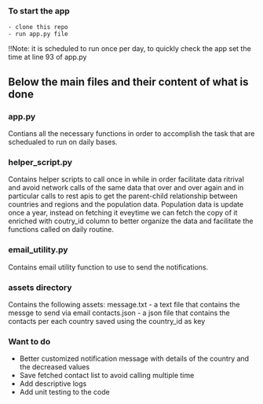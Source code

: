 ### To start the app
    - clone this repo
    - run app.py file
!!Note: it is scheduled to run once per day, to quickly check the app set the time at line 93 of app.py
## Below the main files and their content of what is done

### app.py
Contians all the necessary functions in order to accomplish the task that are schedualed to run on daily bases.

### helper_script.py 
Contains helper scripts to call once in while in order facilitate data ritrival and avoid network calls of the same data that over and over again and in particular calls to rest apis to get the parent-child relationship between countries and regions and the population data. Population data is update once a year, instead on fetching it eveytime we can fetch the copy of it enriched with coutry_id column to better organize the data and facilitate the functions called on daily routine.

### email_utility.py
Contains email utility function to use to send the notifications. 

### assets directory    
Contains the following assets:
    message.txt - a text file that contains the messge to send via email 
    contacts.json - a json file that contains the contacts per each country saved using the country_id as key 

### Want to do  
 - Better customized notification message with details of the country and the decreased values
 - Save fetched contact list to avoid calling multiple time
 - Add descriptive logs 
 - Add unit testing to the code
 
 